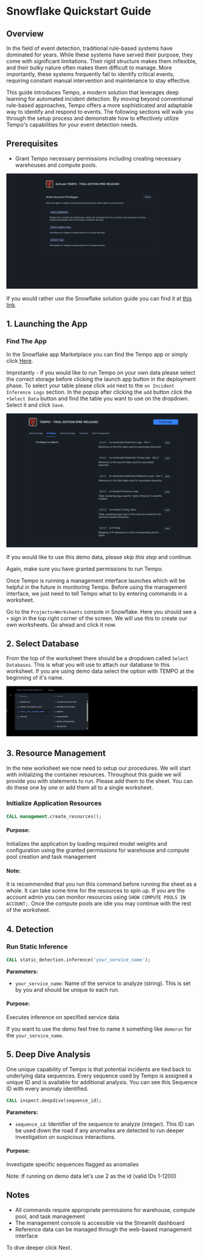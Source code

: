 # Snowflake Quickstart Guide

## Overview
In the field of event detection, traditional rule-based systems have dominated for years. While these systems have served their purpose, they come with significant limitations. Their rigid structure makes them inflexible, and their bulky nature often makes them difficult to manage. More importantly, these systems frequently fail to identify critical events, requiring constant manual intervention and maintenance to stay effective.

This guide introduces Tempo, a modern solution that leverages deep learning for automated incident detection. By moving beyond conventional rule-based approaches, Tempo offers a more sophisticated and adaptable way to identify and respond to events. The following sections will walk you through the setup process and demonstrate how to effectively utilize Tempo's capabilities for your event detection needs.

## Prerequisites
- Grant Tempo necessary permissions including creating necessary warehouses and compute pools.

![permissions page](assets/tempo_permissions.png)

If you would rather use the Snowflake solution guide you can find it at [this link](https://quickstarts.snowflake.com/guide/getting_started_with_tempo_and_snowflake/index.html#0). 

## 1. Launching the App

### Find The App
In the Snowflake app Marketplace you can find the Tempo app or simply click [Here](https://app.snowflake.com/marketplace/listing/GZTYZOYXHNX/deeptempo-cybersecurity-tempo-cybersecurity-incident-identification-via-deep-learning?search=tempo).  

Improtantly - if you would like to run Tempo on your own data please select the correct storage before clicking the launch app button in the deployment phase.
To select your table please click `add` next to the `on Incident Inference Logs` section. In the popup after clicking the `add` button click the `+Select Data` button and find the table you want to use on the dropdown.  Select it and click `Save`.

![reference page](assets/reference_page.png)

If you would like to use this demo data, please *skip this step* and continue.

Again, make sure you have granted permissions to run Tempo.

Once Tempo is running a management interface launches which will be helpful in the future in monitoring Tempo.  Before using the management interface, we just need to tell Tempo what to by entering commands in a worksheet. 

Go to the `Projects>Worksheets` console in Snowflake. Here you should see a `+` sign in the top right corner of the screen.  We will use this to create our own worksheets. Go ahead and click it now. 

## 2. Select Database

From the top of the worksheet there should be a dropdown called `Select Databases`.  This is what you will use to attach our database to this worksheet.  If you are using demo data select the option with TEMPO at the beginning of it's name.

![database_selection](assets/database_selection.png)

## 3. Resource Management

In the new worksheet we now need to setup our procedures. We will start with initializing the container resources. Throughout this guide we will provide you with statements to run.  Please add them to the sheet. You can do these one by one or add them all to a single worksheet.

### Initialize Application Resources
```sql
CALL management.create_resources();
```
#### Purpose: 
Initializes the application by loading required model weights and configuration using the granted permissions for warehouse and compute pool creation and task management

#### Note:
It is recommended that you run this command before running the sheet as a whole.  It can take some time for the resources to spin up.  If you are the account admin you can monitor resources using `SHOW COMPUTE POOLS IN ACCOUNT;`. Once the compute pools are idle you may continue with the rest of the worksheet.

## 4. Detection

### Run Static Inference
```sql
CALL static_detection.inference('your_service_name');
```
**Parameters:**
- `your_service_name`: Name of the service to analyze (string).  This is set by you and should be unique to each run.
#### Purpose: 
Executes inference on specified service data

If you want to use the demo feel free to name it something like `demorun` for the `your_service_name`.

## 5. Deep Dive Analysis

One unique capability of Tempo is that potential incidents are tied back to underlying data sequences.  Every sequence used by Tempo is assigned a unique ID and is available for additional analysis.  You can see this Sequence ID with every anomaly identified.

```sql
CALL inspect.deepdive(sequence_id);
```
**Parameters:**
- `sequence_id`: Identifier of the sequence to analyze (integer). This ID can be used down the road if any anomalies are detected to run deeper investigation on suspicious interactions. 
#### Purpose: 
Investigate specific sequences flagged as anomalies

Note: If running on demo data let's use 2 as the id (valid IDs 1-1200)

## Notes
- All commands require appropriate permissions for warehouse, compute pool, and task management
- The management console is accessible via the Streamlit dashboard
- Reference data can be managed through the web-based management interface


To dive deeper click Next.